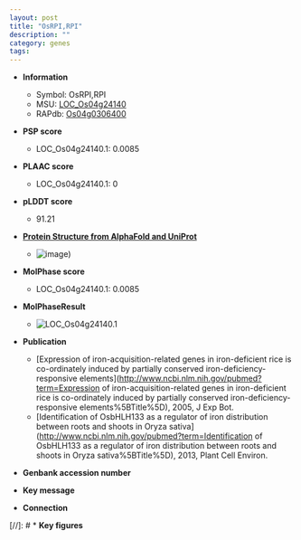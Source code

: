 ```yaml
---
layout: post
title: "OsRPI,RPI"
description: ""
category: genes
tags: 
---
```


* **Information**  
    + Symbol: OsRPI,RPI  
    + MSU: [LOC_Os04g24140](http://rice.plantbiology.msu.edu/cgi-bin/ORF_infopage.cgi?orf=LOC_Os04g24140)  
    + RAPdb: [Os04g0306400](http://rapdb.dna.affrc.go.jp/viewer/gbrowse_details/irgsp1?name=Os04g0306400)  

* **PSP score**  
    + LOC_Os04g24140.1: 0.0085 

* **PLAAC score**  
    + LOC_Os04g24140.1: 0 

* **pLDDT score**
    + 91.21

* **[Protein Structure from AlphaFold and UniProt](https://www.uniprot.org/uniprotkb/Q7XVP0/entry#structure)**
    + ![image](https://ricepsp.github.io/images/Q7/AF-Q7XVP0-F1.png))

* **MolPhase score**
    + LOC_Os04g24140.1: 0.0085

* **MolPhaseResult**
    + ![LOC_Os04g24140.1](https://ricepsp.github.io/pictures/LOC_Os04g/LOC_Os04g24140.1.png)

* **Publication**  
    + [Expression of iron-acquisition-related genes in iron-deficient rice is co-ordinately induced by partially conserved iron-deficiency-responsive elements](http://www.ncbi.nlm.nih.gov/pubmed?term=Expression of iron-acquisition-related genes in iron-deficient rice is co-ordinately induced by partially conserved iron-deficiency-responsive elements%5BTitle%5D), 2005, J Exp Bot.
    + [Identification of OsbHLH133 as a regulator of iron distribution between roots and shoots in Oryza sativa](http://www.ncbi.nlm.nih.gov/pubmed?term=Identification of OsbHLH133 as a regulator of iron distribution between roots and shoots in Oryza sativa%5BTitle%5D), 2013, Plant Cell Environ.

* **Genbank accession number**  

* **Key message**  

* **Connection**  

[//]: # * **Key figures**  


